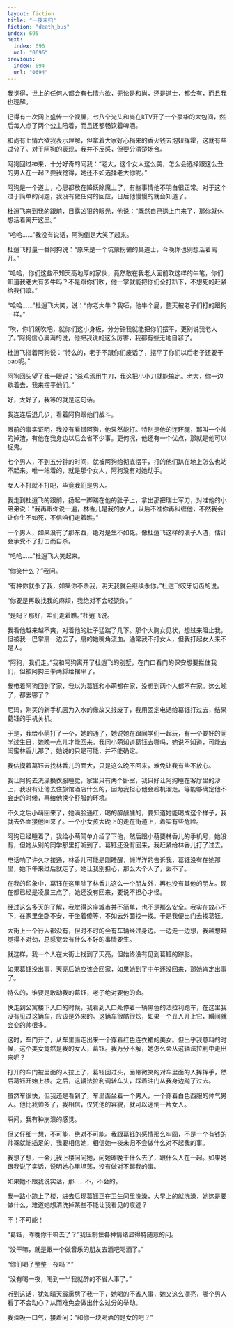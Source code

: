 ```yaml
---
layout: fiction
title: "一夜未归"
fiction: "death_bus"
index: 695
next:
  index: 696
  url: "0696"
previous:
  index: 694
  url: "0694"
---
```

我觉得，世上的任何人都会有七情六欲，无论是和尚，还是道士，都会有，而且我也理解。

记得有一次网上盛传一个视屏，七八个光头和尚在kTV开了一个豪华的大包间，然后每人点了两个公主陪着，而且还都畅饮着啤酒。

和尚有七情六欲我表示理解，但拿着大家好心捐来的香火钱去泡妞挥霍，这就有些过分了。对于阿狗的表现，我并不反感，但要分清楚场合。

阿狗回过神来，十分好奇的问我：“老大，这个女人这么美，怎么会选择跟这么丑的男人在一起？要我觉得，她还不如选择老大你呢。”

阿狗是一个道士，心思都放在降妖除魔上了，有些事情他不明白很正常。对于这个过于简单的问题，我没有做任何的回应，日后他慢慢的就会知道了。

杜逍飞来到我的跟前，目露凶狠的眼光，他说：“既然自己送上门来了，那你就休想活着离开这里。”

“哈哈……”我没有说话，阿狗倒是大笑了起来。

杜逍飞打量一番阿狗说：“原来是一个坑蒙拐骗的臭道士，今晚你也别想活着离开。”

“哈哈，你们这些不知天高地厚的家伙，竟然敢在我老大面前吹这样的牛笔，你们知道我老大有多牛吗？不是跟你们吹，他一掌就能把你们全打趴下，不想死的赶紧给我们滚。”

“哈哈……”杜逍飞大笑，说：“你老大牛？我呸，他牛个屁，整天被老子们打的跟狗一样。”

“吹，你们就吹吧，就你们这小身板，分分钟我就能把你们摆平，更别说我老大了。”阿狗信心满满的说，他把我说的这么厉害，我都有些无地自容了。

杜逍飞指着阿狗说：“特么的，老子不跟你们废话了，摆平了你们以后老子还要干pao呢。”

阿狗回头望了我一眼说：“杀鸡焉用牛刀，我这把小小刀就能搞定。老大，你一边歇着去，我来摆平他们。”

好，太好了，我等的就是这句话。

我连连后退几步，看着阿狗跟他们战斗。

眼前的事实证明，我没有看错阿狗，他果然能打。特别是他的连环腿，那叫一个帅的掉渣，有他在我身边以后会省不少事。更何况，他还有一个优点，那就是他可以捉鬼。

七个男人，不到五分钟的时间，就被阿狗给彻底摆平，打的他们趴在地上怎么也站不起来。唯一站着的，就是那个女人，阿狗没有对她动手。

女人不打就不打吧，毕竟我们是男人。

我走到杜逍飞的跟前，扬起一脚踹在他的肚子上，拿出那把瑞士军刀，对准他的小弟弟说：“我再跟你说一遍，林香儿是我的女人，以后不准你再纠缠他，不然我会让你生不如死，不信咱们走着瞧。”

一个男人，如果没有了那东西，绝对是生不如死。像杜逍飞这样的浪子人渣，估计会承受不了打击而自杀。

“哈哈……”杜逍飞大笑起来。

“你笑什么？”我问。

“有种你就杀了我，如果你不杀我，明天我就会继续杀你。”杜逍飞咬牙切齿的说。

“你要是再敢找我的麻烦，我绝对不会轻饶你。”

“是吗？那好，咱们走着瞧。”杜逍飞说。

我看他越来越不爽，对着他的肚子猛踹了几下。那个大胸女见状，想过来阻止我，但被我一巴掌扇一边去了，扇的她嘴角流血。通常我不打女人，但我打起女人来不是人。

“阿狗，我们走。”我和阿狗离开了杜逍飞的别墅，在门口看门的保安想要拦住我们，但被阿狗三拳两脚给摆平了。

我带着阿狗回到了家，我以为葛钰和小萌都在家，没想到两个人都不在家。这么晚了，都去哪了？

尼玛，刚买的新手机因为入水的缘故又报废了，我用固定电话给葛钰打过去，结果葛钰的手机关机。

于是，我给小萌打了一个，她的通了，她说她在跟同学们一起玩，有一个要好的同学过生日，她晚一点儿才能回来。我问小萌知道葛钰去哪吗，她说不知道，可能去闺蜜林香儿那了，她说的只是可能，并不能确定。

我估摸着葛钰去找林香儿的面大，只是这么晚不回来，难免让我有些不放心。

我让阿狗去洗澡换衣服睡觉，家里只有两个卧室，我只好让阿狗睡在客厅里的沙上，我没有让他去住旅馆酒店什么的，因为我担心他会趁机溜走。等能够确定他不会走的时候，再给他换个舒服的环境。

不久之后小萌回来了，她满脸通红，喝的醉醺醺的，要知道她能喝成这个样子，我就去外面接他回来了。一个小女孩大晚上的走在街道上，着实有些危险。

阿狗已经睡着了，我给小萌简单介绍了下他，然后跟小萌要林香儿的手机号，她没有，但她从别的同学那里打听到了。葛钰还没有回来，我赶紧给林香儿打了过去。

电话响了许久才接通，林香儿可能是刚睡醒，懒洋洋的告诉我，葛钰没有在她那里，她下午来过后就走了。她让我别担心，那么大个人了，丢不了。

在我的印象中，葛钰在这里除了林香儿这么一个朋友外，再也没有其他的朋友。现在都已经是凌晨三点了，她还没有回来，要说不担心才怪。

经过这么多天的了解，我觉得这座城市并不简单，也不是那么安全。我实在放心不下，在家里坐卧不安，干坐着傻等，不如去外面找一找。于是我便出门去找葛钰。

大街上一个行人都没有，但时不时的会有车辆经过身边。一边走一边想，我越想越觉得不对劲，总感觉会有什么不好的事情要生。

就这样，我一个人在大街上找到了天亮，但始终没有见到葛钰的踪影。

如果葛钰没出事，天亮后她应该会回家，如果她到了中午还没回来，那她肯定出事了。

特么的，谁要是敢动我的葛钰，老子绝对要他的命。

快走到公寓楼下入口的时候，我看到入口处停着一辆黑色的法拉利跑车，在这里我没有见过这辆车，应该是外来的。这辆车很酷很炫，如果一个丑人开上它，瞬间就会变的帅很多。

这时，车门开了，从车里面走出来一个穿着红色连衣裙的美女。但出乎我意料的时候，这个美女竟然是我的女人，葛钰。我万分不解，她怎么会从这辆法拉利中走出来呢？

打开的车门被里面的人拉上了，葛钰回过头，面带微笑的对车里面的人挥挥手，然后葛钰开始上楼。之后，这辆法拉利调转车头，踩着油门从我身边飚了过去。

虽然车很快，但我还是看到了，车里面坐着一个男人，一个穿着白色西服的帅气男人。他比我帅多了，我相信，仅凭他的容貌，就可以迷倒一片女人。

瞬间，我有种崩溃的感觉。

但又仔细一想，不可能，绝对不可能。我跟葛钰的感情那么牢固，不是一个有钱的帅哥就能插足的，我要相信她，相信她一夜未归不会做什么对不起我的事。

我想了想，一会儿我上楼问问她，问她昨晚干什么去了，跟什么人在一起。如果她跟我说了实话，说明她心里坦荡，没有做对不起我的事。

如果她不跟我说实话，那……不，不会的。

我一路小跑上了楼，进去后现葛钰正在卫生间里洗澡，大早上的就洗澡，她这是要做什么，难道她想清洗掉某些不能让我看见的痕迹？

不！不可能！

“葛钰，昨晚你干嘛去了？”我压制住各种情绪显得特随意的问。

“没干嘛，就是跟一个做音乐的朋友去酒吧喝酒了。”

“你们喝了整整一夜吗？”

“没有喝一夜，喝到一半我就醉的不省人事了。”

听到这话，犹如晴天霹雳劈了我一下，她喝的不省人事，她又这么漂亮，哪个男人看了不会动心？从而难免会做出什么过分的举动。

我深吸一口气，接着问：“和你一块喝酒的是女的吧？”